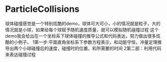 # ParticleCollisions
球体碰撞感觉是一个特别炫酷的demo，球体可大可小，小的情况就是粒子，大的情况就是小球，如果给每个球赋予随机速度质量，就可以模拟随机碰撞过程
这个demo我会给出在一个坐标系下球体碰撞的推导公式和代码表达，努力做出很多炫酷的小例子。
1第一步:平面直角坐标系下参数方程表示，和动能守恒，冲量定理推导出两个小球碰撞后的速度，碰撞时的位置，和所需要的时间
2第二部：利用代码来表达碰撞过程

<img src="https://github.com/x-spiders/aiss-spider/raw/master/assets/download.png?raw=true" alt="" style="max-width:100%;">

